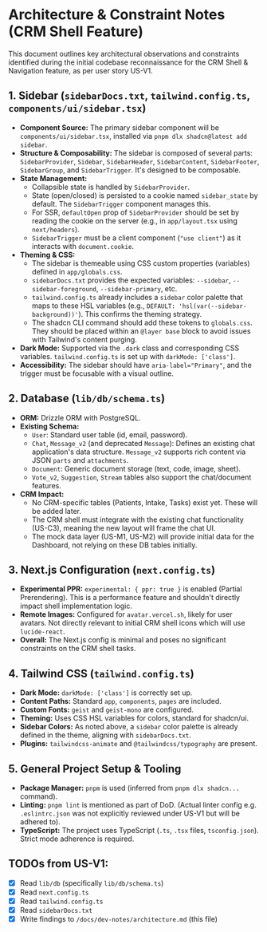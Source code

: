 # Architecture & Constraint Notes (CRM Shell Feature)

This document outlines key architectural observations and constraints identified during the initial codebase reconnaissance for the CRM Shell & Navigation feature, as per user story US-V1.

## 1. Sidebar (`sidebarDocs.txt`, `tailwind.config.ts`, `components/ui/sidebar.tsx`)

*   **Component Source:** The primary sidebar component will be `components/ui/sidebar.tsx`, installed via `pnpm dlx shadcn@latest add sidebar`.
*   **Structure & Composability:** The sidebar is composed of several parts: `SidebarProvider`, `Sidebar`, `SidebarHeader`, `SidebarContent`, `SidebarFooter`, `SidebarGroup`, and `SidebarTrigger`. It's designed to be composable.
*   **State Management:**
    *   Collapsible state is handled by `SidebarProvider`.
    *   State (open/closed) is persisted to a cookie named `sidebar_state` by default. The `SidebarTrigger` component manages this.
    *   For SSR, `defaultOpen` prop of `SidebarProvider` should be set by reading the cookie on the server (e.g., in `app/layout.tsx` using `next/headers`).
    *   `SidebarTrigger` must be a client component (`"use client"`) as it interacts with `document.cookie`.
*   **Theming & CSS:**
    *   The sidebar is themeable using CSS custom properties (variables) defined in `app/globals.css`.
    *   `sidebarDocs.txt` provides the expected variables: `--sidebar`, `--sidebar-foreground`, `--sidebar-primary`, etc.
    *   `tailwind.config.ts` already includes a `sidebar` color palette that maps to these HSL variables (e.g., `DEFAULT: 'hsl(var(--sidebar-background))'`). This confirms the theming strategy.
    *   The shadcn CLI command should add these tokens to `globals.css`. They should be placed within an `@layer base` block to avoid issues with Tailwind's content purging.
*   **Dark Mode:** Supported via the `.dark` class and corresponding CSS variables. `tailwind.config.ts` is set up with `darkMode: ['class']`.
*   **Accessibility:** The sidebar should have `aria-label="Primary"`, and the trigger must be focusable with a visual outline.

## 2. Database (`lib/db/schema.ts`)

*   **ORM:** Drizzle ORM with PostgreSQL.
*   **Existing Schema:**
    *   `User`: Standard user table (id, email, password).
    *   `Chat`, `Message_v2` (and deprecated `Message`): Defines an existing chat application's data structure. `Message_v2` supports rich content via JSON `parts` and `attachments`.
    *   `Document`: Generic document storage (text, code, image, sheet).
    *   `Vote_v2`, `Suggestion`, `Stream` tables also support the chat/document features.
*   **CRM Impact:**
    *   No CRM-specific tables (Patients, Intake, Tasks) exist yet. These will be added later.
    *   The CRM shell must integrate with the existing chat functionality (US-C3), meaning the new layout will frame the chat UI.
    *   The mock data layer (US-M1, US-M2) will provide initial data for the Dashboard, not relying on these DB tables initially.

## 3. Next.js Configuration (`next.config.ts`)

*   **Experimental PPR:** `experimental: { ppr: true }` is enabled (Partial Prerendering). This is a performance feature and shouldn't directly impact shell implementation logic.
*   **Remote Images:** Configured for `avatar.vercel.sh`, likely for user avatars. Not directly relevant to initial CRM shell icons which will use `lucide-react`.
*   **Overall:** The Next.js config is minimal and poses no significant constraints on the CRM shell tasks.

## 4. Tailwind CSS (`tailwind.config.ts`)

*   **Dark Mode:** `darkMode: ['class']` is correctly set up.
*   **Content Paths:** Standard `app`, `components`, `pages` are included.
*   **Custom Fonts:** `geist` and `geist-mono` are configured.
*   **Theming:** Uses CSS HSL variables for colors, standard for shadcn/ui.
*   **Sidebar Colors:** As noted above, a `sidebar` color palette is already defined in the theme, aligning with `sidebarDocs.txt`.
*   **Plugins:** `tailwindcss-animate` and `@tailwindcss/typography` are present.

## 5. General Project Setup & Tooling

*   **Package Manager:** `pnpm` is used (inferred from `pnpm dlx shadcn...` command).
*   **Linting:** `pnpm lint` is mentioned as part of DoD. (Actual linter config e.g. `.eslintrc.json` was not explicitly reviewed under US-V1 but will be adhered to).
*   **TypeScript:** The project uses TypeScript (`.ts`, `.tsx` files, `tsconfig.json`). Strict mode adherence is required.

## TODOs from US-V1:
- [x] Read `lib/db` (specifically `lib/db/schema.ts`)
- [x] Read `next.config.ts`
- [x] Read `tailwind.config.ts`
- [x] Read `sidebarDocs.txt`
- [x] Write findings to `/docs/dev-notes/architecture.md` (this file)
